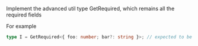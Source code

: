 Implement the advanced util type GetRequired<T>, which remains all the required fields

For example

```ts
type I = GetRequired<{ foo: number; bar?: string }>; // expected to be { foo: number }
```
